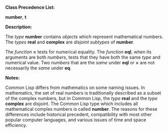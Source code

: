  

**Class Precedence List:** 

**number**, **t** 

**Description:** 

The *type* **number** contains *objects* which represent mathematical numbers. The *types* **real** and **complex** are *disjoint subtypes* of **number**. 

The *function* **=** tests for numerical equality. The *function* **eql**, when its arguments are both *numbers*, tests that they have both the same *type* and numerical value. Two *numbers* that are the *same* under **eql** or **=** are not necessarily the *same* under **eq**. 

**Notes:** 

Common Lisp differs from mathematics on some naming issues. In mathematics, the set of real numbers is traditionally described as a subset of the complex numbers, but in Common Lisp, the *type* **real** and the *type* **complex** are disjoint. The Common Lisp type which includes all mathematical complex numbers is called **number**. The reasons for these differences include historical precedent, compatibility with most other popular computer languages, and various issues of time and space efficiency. 

